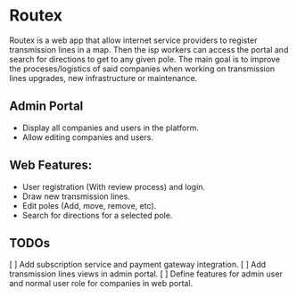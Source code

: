 # Routex

Routex is a web app that allow internet service providers to register transmission lines in a map.
Then the isp workers can access the portal and search for directions to get to any given pole.
The main goal is to improve the proceses/logistics of said companies when working on transmission lines upgrades, new infrastructure or maintenance.

## Admin Portal

- Display all companies and users in the platform.
- Allow editing companies and users.

## Web Features:

- User registration (With review process) and login.
- Draw new transmission lines.
- Edit poles (Add, move, remove, etc).
- Search for directions for a selected pole.

## TODOs

[ ] Add subscription service and payment gateway integration.
[ ] Add transmission lines views in admin portal.
[ ] Define features for admin user and normal user role for companies in web portal.
